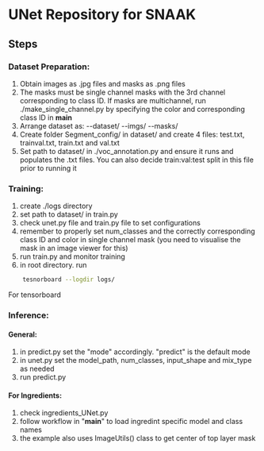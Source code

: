 # UNet Repository for SNAAK

## Steps

### Dataset Preparation:

1. Obtain images as .jpg files and masks as .png files
2. The masks must be single channel masks with the 3rd channel corresponding to class ID. If masks are multichannel, run ./make_single_channel.py by specifying the color and corresponding class ID in __main__
3. Arrange dataset as:
    --dataset/
        --imgs/
        --masks/
4. Create folder Segment_config/ in dataset/ and create 4 files: test.txt, trainval.txt, train.txt and val.txt
5. Set path to dataset/ in ./voc_annotation.py and ensure it runs and populates the .txt files. You can also decide train:val:test split in this file prior to running it


### Training:

1. create ./logs directory
2. set path to dataset/ in train.py
5. check unet.py file and train.py file to set configurations
6. remember to properly set num_classes and the correctly corresponding class ID and color in single channel mask (you need to visualise the mask in an image viewer for this)
6. run train.py and monitor training
7. in root directory. run 
```bash
    tesnorboard --logdir logs/
```
For tensorboard

### Inference:

#### General:

1. in predict.py set the "mode" accordingly. "predict" is the default mode
2. in unet.py set the model_path, num_classes, input_shape and mix_type as needed
3. run predict.py

#### For Ingredients:

1. check ingredients_UNet.py
2. follow workflow in "__main__" to load ingredint specific model and class names 
3. the example also uses ImageUtils() class to get center of top layer mask 